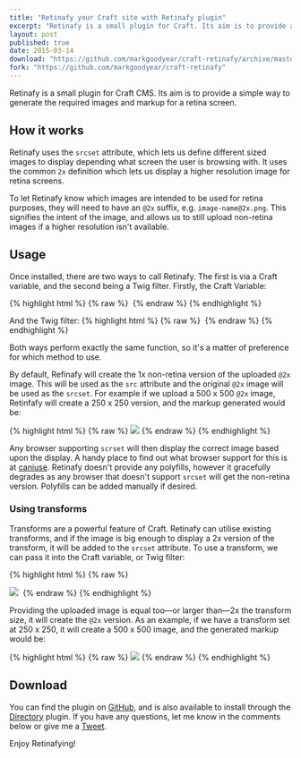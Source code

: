 ```yaml
---
title: "Retinafy your Craft site with Retinafy plugin"
excerpt: "Retinafy is a small plugin for Craft. Its aim is to provide a simple way to generate the required images and markup for a retina screen."
layout: post
published: true
date: 2015-03-14
download: "https://github.com/markgoodyear/craft-retinafy/archive/master.zip"
fork: "https://github.com/markgoodyear/craft-retinafy"
---
```


<p class="lead">Retinafy is a small plugin for Craft CMS. Its aim is to provide a simple way to generate the required images and markup for a retina screen.</p>

## How it works
Retinafy uses the `srcset` attribute, which lets us define different sized images to display depending what screen the user is browsing with. It uses the common `2x` definition which lets us display a higher resolution image for retina screens.

To let Retinafy know which images are intended to be used for retina purposes, they will need to have an `@2x` suffix, e.g. `image-name@2x.png`. This signifies the intent of the image, and allows us to still upload non-retina images if a higher resolution isn't available.

## Usage
Once installed, there are two ways to call Retinafy. The first is via a Craft variable, and the second being a Twig filter. Firstly, the Craft Variable:

{% highlight html %}
{% raw %}
<img src="{{ craft.retinafy.image(assetFieldName) }}" alt="">
{% endraw %}
{% endhighlight %}

And the Twig filter:
{% highlight html %}
{% raw %}
<img src="{{ assetFieldName | reftinafy }}" alt="">
{% endraw %}
{% endhighlight %}

Both ways perform exactly the same function, so it's a matter of preference for which method to use.

By default, Refinafy will create the 1x non-retina version of the uploaded `@2x` image. This  will be used as the `src` attribute and the original `@2x` image will be used as the `srcset`. For example if we upload a 500 x 500 `@2x` image, Retinfafy will create a 250 x 250 version, and the markup generated would be:

{% highlight html %}
{% raw %}
<img src="[generated-image-250x250]" srcset="[original-image-500x500] 2x">
{% endraw %}
{% endhighlight %}

Any browser supporting `scrset` will then display the correct image based upon the display. A handy place to find out what browser support for this is at [caniuse](http://caniuse.com/#search=srcset). Retinafy doesn't provide any polyfills, however it gracefully degrades as any browser that doesn't support `srcset` will get the non-retina version. Polyfills can be added manually if desired.

### Using transforms
Transforms are a powerful feature of Craft. Retinafy can utilise existing transforms, and if the image is big enough to display a 2x version of the transform, it will be added to the `srcset` attribute. To use a transform, we can pass it into the Craft variable, or Twig filter:

{% highlight html %}
{% raw %}
<!-- Craft variable -->
<img src="{{ craft.retinafy.image(assetFieldName, 'transformHandle') }}">

<!-- Twig filter -->
<img src="{{ assetFieldName | reftinafy('transformHandle') }}" alt="">
{% endraw %}
{% endhighlight %}

Providing the uploaded image is equal too—or larger than—2x the transform size, it will create the `@2x` version. As an example, if we have a transform set at 250 x 250, it will create a 500 x 500 image, and the generated markup would be:

{% highlight html %}
{% raw %}
<img src="[transform-250x250]" srcset="[transform-2x-500x500] 2x">
{% endraw %}
{% endhighlight %}

## Download
You can find the plugin on [GitHub](https://github.com/markgoodyear/craft-retinafy), and is also available to install through the [Directory](https://dukt.net/craft/directory) plugin. If you have any questions, let me know in the comments below or give me a [Tweet](http://twitter.com/markgdyr).

Enjoy Retinafying!
